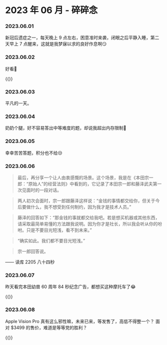 # 2023 年 06 月 - 碎碎念


### 2023.06.01
新冠后遗症之一，每天晚上 9 点左右，困意准时来袭，闭眼之后平静入睡，第二天早上 7 点醒来，这就是我梦寐以求的良好作息啊😏

### 2023.06.02
好看🥰

{{<bilibili BV1CT411K7vh>}}

### 2023.06.03
平凡的一天。

### 2023.06.04
奶奶个腿，好不容易答出中等难度的题，却说我超出内存限制🤬

### 2023.06.05
幸幸苦苦答题，积分也不给😒

### 2023.06.06
> 最后，再分享一个让人由衷感慨的场景。这个场景，我是在《本田宗一郎：“原始人”的经营法则》中看到的，它记录了本田宗一郎和藤泽武夫第一次见面时的一段对话。

> 两人初次会面时，宗一郎跟藤泽这样说：“金钱的事情都交给你，但关于今后要做什么，我不想受到任何制约，因为我才是技术人员。”

> 藤泽的回答如下：“那金钱的事就都交给我吧。若是想买机器或其他东西，请采取最简单易懂的方法跟我说明。因为你才是社长，所以我会听从你的吩咐。只是不要目光短浅，看不到未来。”

> “确实如此。我们都不要目光短浅。”

> 宗一郎回答说。

—— 读库 2205 八十四秒

### 2023.06.07
昨天看完本田幼兽 60 周年 84 秒纪念广告，都想买这种摩托车了😂

{{<bilibili BV1B3411U79d>}}

### 2023.06.08
Apple Vision Pro 真有这么邪性嘛，未来已来，等发售了，高低不得整一个？ 面对 $3499 的售价，难道是等等党的胜利？

{{<youtube WflBIbpeLKQ>}}

